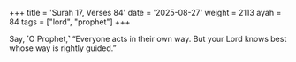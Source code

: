 +++
title = 'Surah 17, Verses 84'
date = '2025-08-27'
weight = 2113
ayah = 84
tags = ["lord", "prophet"]
+++

Say, ˹O Prophet,˺ “Everyone acts in their own way. But your Lord knows best whose way is rightly guided.”